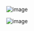 ![image](https://github.com/user-attachments/assets/e6706cf7-2f65-4a74-ba5a-bb93213f760c)

![image](https://github.com/user-attachments/assets/1c72238c-ca3b-46e2-9383-98d76e1c752a)
